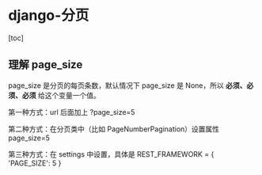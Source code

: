 # django-分页

[toc]

## 理解 page_size 

page_size 是分页的每页条数，默认情况下 page_size 是 None，所以 **必须、必须、必须** 给这个变量一个值。

第一种方式：url 后面加上 ?page_size=5

第二种方式：在分页类中（比如 PageNumberPagination）设置属性 page_size=5

第三种方式：在 settings 中设置，具体是 REST_FRAMEWORK = { 'PAGE_SIZE': 5 }

